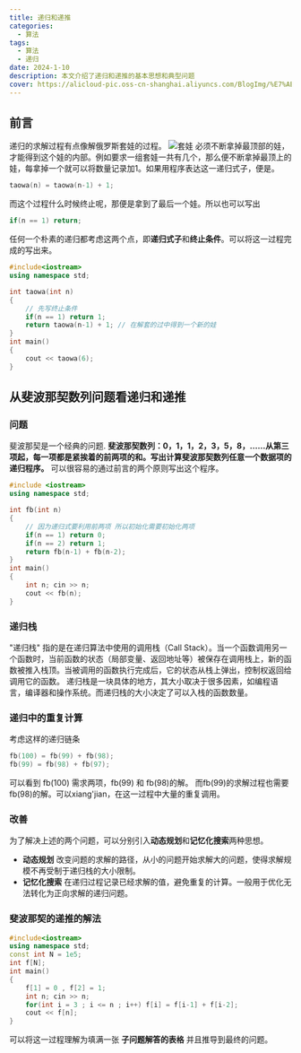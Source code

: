 ```yaml
---
title: 递归和递推
categories:
  - 算法
tags:
  - 算法
  - 递归
date: 2024-1-10
description: 本文介绍了递归和递推的基本思想和典型问题
cover: https://alicloud-pic.oss-cn-shanghai.aliyuncs.com/BlogImg/%E7%AE%97%E6%B3%95/%E9%80%92%E5%BD%92%E5%92%8C%E9%80%92%E6%8E%A8/%E4%BF%84%E7%BD%97%E6%96%AF%E5%A5%97%E5%A8%83.png
---
```

## 前言
递归的求解过程有点像解俄罗斯套娃的过程。
![套娃](https://alicloud-pic.oss-cn-shanghai.aliyuncs.com/BlogImg/%E7%AE%97%E6%B3%95/%E9%80%92%E5%BD%92%E5%92%8C%E9%80%92%E6%8E%A8/%E4%BF%84%E7%BD%97%E6%96%AF%E5%A5%97%E5%A8%83.png)
必须不断拿掉最顶部的娃，才能得到这个娃的内部。例如要求一组套娃一共有几个，那么便不断拿掉最顶上的娃，每拿掉一个就可以将数量记录加1。如果用程序表达这一递归式子，便是。
``` C++
taowa(n) = taowa(n-1) + 1;
```
而这个过程什么时候终止呢，那便是拿到了最后一个娃。所以也可以写出
```C++
if(n == 1) return;
```
任何一个朴素的递归都考虑这两个点，即**递归式子**和**终止条件**。可以将这一过程完成的写出来。
```C++
#include<iostream>
using namespace std;

int taowa(int n)
{
	// 先写终止条件
	if(n == 1) return 1;
	return taowa(n-1) + 1; // 在解套的过中得到一个新的娃
}
int main()
{
	cout << taowa(6);
}
```
## 从斐波那契数列问题看递归和递推
### 问题
斐波那契是一个经典的问题.
**斐波那契数列：0，1，1，2，3，5，8，……从第三项起，每一项都是紧挨着的前两项的和。写出计算斐波那契数列任意一个数据项的递归程序。**
可以很容易的通过前言的两个原则写出这个程序。
```C++
#include <iostream>
using namespace std;

int fb(int n)
{
	// 因为递归式要利用前两项 所以初始化需要初始化两项
	if(n == 1) return 0;
	if(n == 2) return 1;
	return fb(n-1) + fb(n-2); 
}
int main()
{
	int n; cin >> n;
	cout << fb(n);
}
```
### 递归栈
"递归栈" 指的是在递归算法中使用的调用栈（Call Stack）。当一个函数调用另一个函数时，当前函数的状态（局部变量、返回地址等）被保存在调用栈上，新的函数被推入栈顶。当被调用的函数执行完成后，它的状态从栈上弹出，控制权返回给调用它的函数。
递归栈是一块具体的地方，其大小取决于很多因素，如编程语言，编译器和操作系统。而递归栈的大小决定了可以入栈的函数数量。
### 递归中的重复计算
考虑这样的递归链条
```C++
fb(100) = fb(99) + fb(98);
fb(99) = fb(98) + fb(97);
```
可以看到 fb(100) 需求两项，fb(99) 和 fb(98)的解。 而fb(99)的求解过程也需要fb(98)的解。可以xiang'jian，在这一过程中大量的重复调用。
### 改善
为了解决上述的两个问题，可以分别引入**动态规划**和**记忆化搜索**两种思想。
+ **动态规划** 改变问题的求解的路径，从小的问题开始求解大的问题，使得求解规模不再受制于递归栈的大小限制。
+ **记忆化搜索** 在递归过程记录已经求解的值，避免重复的计算。一般用于优化无法转化为正向求解的递归问题。
### 斐波那契的递推的解法
```C++
#include<iostream>
using namespace std;
const int N = 1e5;
int f[N]; 
int main()
{ 
	f[1] = 0 , f[2] = 1; 
	int n; cin >> n; 
	for(int i = 3 ; i <= n ; i++) f[i] = f[i-1] + f[i-2]; 
	cout << f[n]; 
}
```
可以将这一过程理解为填满一张 **子问题解答的表格** 并且推导到最终的问题。